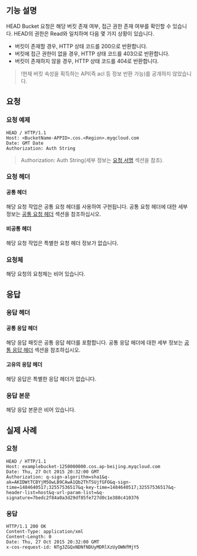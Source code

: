 ## 기능 설명
HEAD Bucket 요청은 해당 버킷 존재 여부, 접근 권한 존재 여부를 확인할 수 있습니다. HEAD의 권한은 Read와 일치하며 다음 몇 가지 상황이 있습니다.
- 버킷이 존재할 경우, HTTP 상태 코드를 200으로 반환합니다.
- 버킷에 접근 권한이 없을 경우, HTTP 상태 코드를 403으로 반환합니다.
- 버킷이 존재하지 않을 경우, HTTP 상태 코드를 404로 반환합니다.

>!현재 버킷 속성을 획득하는 API(즉 acl 등 정보 반환 가능)를 공개하지 않았습니다.

## 요청
### 요청 예제

```shell
HEAD / HTTP/1.1
Host: <BucketName-APPID>.cos.<Region>.myqcloud.com
Date: GMT Date
Authorization: Auth String
```

> Authorization: Auth String(세부 정보는 [요청 서명](https://cloud.tencent.com/document/product/436/7778) 섹션을 참조).

### 요청 헤더
#### 공통 헤더
해당 요청 작업은 공통 요청 헤더를 사용하여 구현됩니다. 공통 요청 헤더에 대한 세부 정보는 [공통 요청 헤더](https://cloud.tencent.com/document/product/436/7728) 섹션을 참조하십시오.

#### 비공통 헤더
해당 요청 작업은 특별한 요청 헤더 정보가 없습니다.

### 요청체
해당 요청의 요청체는 비어 있습니다.

## 응답

### 응답 헤더
#### 공통 응답 헤더
해당 응답 패킷은 공통 응답 헤더를 포함합니다. 공통 응답 헤더에 대한 세부 정보는 [공통 응답 헤더](https://cloud.tencent.com/document/product/436/7729) 섹션을 참조하십시오.
#### 고유의 응답 헤더
해당 응답은 특별한 응답 헤더가 없습니다.

### 응답 본문
해당 응답 본문은 비어 있습니다.

## 실제 사례

### 요청
```shell
HEAD / HTTP/1.1
Host: examplebucket-1250000000.cos.ap-beijing.myqcloud.com
Date: Thu, 27 Oct 2015 20:32:00 GMT
Authorization: q-sign-algorithm=sha1&q-ak=AKIDWtTCBYjM5OwLB9CAwA1Qb2ThTSUjfGFO&q-sign-time=1484640517;32557536517&q-key-time=1484640517;32557536517&q-header-list=host&q-url-param-list=&q-signature=7bedc2f84a0a3d29df85fe727d0c1e388c410376
```

### 응답
```shell
HTTP/1.1 200 OK
Content-Type: application/xml
Content-Length: 0
Date: Thu, 27 Oct 2015 20:32:00 GMT
x-cos-request-id: NTg3ZGQxNDNfNDUyMDRlXzUyOWNfMjY5
```
